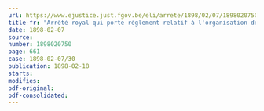 ```yaml
---
url: https://www.ejustice.just.fgov.be/eli/arrete/1898/02/07/1898020750/justel
title-fr: "Arrêté royal qui porte règlement relatif à l'organisation de la police des tramways"
date: 1898-02-07
source:
number: 1898020750
page: 661
case: 1898-02-07/30
publication: 1898-02-18
starts:
modifies:
pdf-original:
pdf-consolidated:
---
```


